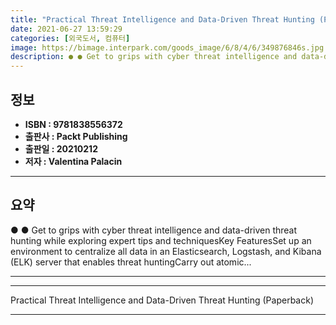 ```yaml
---
title: "Practical Threat Intelligence and Data-Driven Threat Hunting (Paperback)"
date: 2021-06-27 13:59:29
categories: [외국도서, 컴퓨터]
image: https://bimage.interpark.com/goods_image/6/8/4/6/349876846s.jpg
description: ● ● Get to grips with cyber threat intelligence and data-driven threat hunting while exploring expert tips and techniquesKey FeaturesSet up an environment to
---
```


## **정보**

- **ISBN : 9781838556372**
- **출판사 : Packt Publishing**
- **출판일 : 20210212**
- **저자 : Valentina Palacin**

------



## **요약**

●  ●  Get to grips with cyber threat intelligence and data-driven threat hunting while exploring expert tips and techniquesKey FeaturesSet up an environment to centralize all data in an Elasticsearch, Logstash, and Kibana (ELK) server that enables threat huntingCarry out atomic... 

------



------


Practical Threat Intelligence and Data-Driven Threat Hunting (Paperback) 

------


